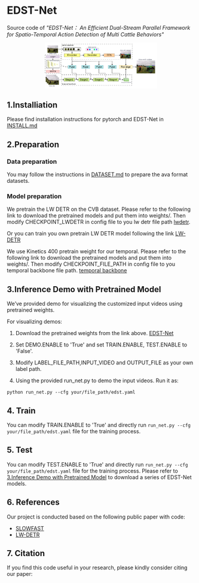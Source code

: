 # EDST-Net
  Source code of _"EDST-Net： An Efficient Dual-Stream Parallel Framework for Spatio-Temporal Action Detection of Multi Cattle Behaviors"_
<p align="center">
  <img src="all-model.png" alt="EDST-Net Architecturee" width="300">
</p>

## 1.Installiation
  Please find installation instructions for pytorch and EDST-Net in [INSTALL.md](INSTALL.md)

## 2.Preparation

### Data preparation
  You may follow the instructions in [DATASET.md](DATASET.md) to prepare the ava format datasets.
### Model preparation
  We pretrain the LW DETR on the CVB dataset. Please refer to the following link to download the pretrained models and put them into weights/. Then modify CHECKPOINT_LWDETR in config file to you lw detr file path
  [lwdetr](https://drive.google.com/file/d/1VAyJ9jrJex7s_cmNKvrtINqMznVG9Xit/view?usp=sharing).
  
  Or you can train you own pretrain LW DETR model following the link [LW-DETR](https://github.com/Atten4Vis/LW-DETR)

  We use Kinetics 400 pretrain weight for our temporal. Please refer to the following link to download the pretrained models and put them into weights/. Then modify CHECKPOINT_FILE_PATH in config file to you temporal backbone file path.
[temporal backbone](https://dl.fbaipublicfiles.com/pyslowfast/x3d_models/x3d_l.pyth)

## 3.Inference Demo with Pretrained Model
  We’ve provided demo for visualizing the customized input videos using pretrained weights.

  For visualizing demos:

  1. Download the pretrained weights from the link above.
     [EDST-Net](https://drive.google.com/file/d/16MXBZ_0bQvNuvB7myYq0dmB6rstEvXUv/view?usp=sharing)
  
  3. Set DEMO.ENABLE to 'True' and set TRAIN.ENABLE, TEST.ENABLE to 'False'.
  
  4. Modify LABEL_FILE_PATH,INPUT_VIDEO and OUTPUT_FILE as your own label path.
  
  5. Using the provided run_net.py to demo the input videos. Run it as:
  
    python run_net.py --cfg your/file_path/edst.yaml

## 4. Train
  You can modify TRAIN.ENABLE to 'True' and directly run `run_net.py --cfg your/file_path/edst.yaml` file for the training process.
  
## 5. Test
  You can modify TEST.ENABLE to 'True' and directly run `run_net.py --cfg your/file_path/edst.yaml` file for the training process. Please refer to [3.Inference Demo with Pretrained Model](#3) to download a series of EDST-Net models.

## 6. References
Our project is conducted based on the following public paper with code:

- [SLOWFAST](https://github.com/facebookresearch/SlowFast)
- [LW-DETR](https://github.com/Atten4Vis/LW-DETR)

## 7. Citation

If you find this code useful in your research, please kindly consider citing our paper:

```bibtex

```
